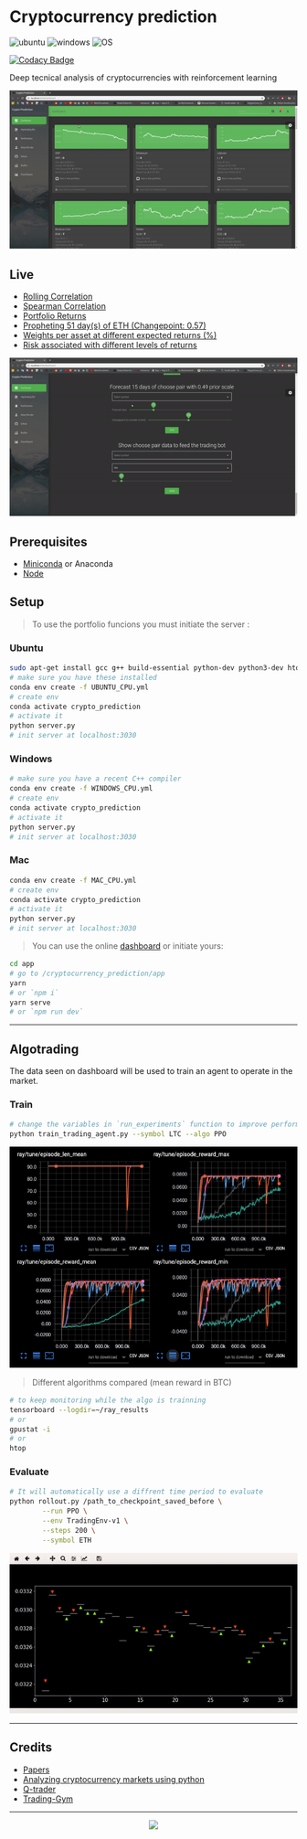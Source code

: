 # Cryptocurrency prediction

![ubuntu](https://img.shields.io/badge/ubuntu-supported-000.svg?colorA=00cc25&longCache=true&style=for-the-badge "ubuntu")
![windows](https://img.shields.io/badge/windows-partially_supported-000.svg?colorA=dd8313&longCache=true&style=for-the-badge "windows")
![OS](https://img.shields.io/badge/OS-unkown-000.svg?colorA=6a7176&longCache=true&style=for-the-badge "OS")

[![Codacy Badge](https://api.codacy.com/project/badge/Grade/ebdf89dcba744a3c8aafdda210d3aeb6)](https://app.codacy.com/app/Draichi/cryptocurrency_prediction?utm_source=github.com&utm_medium=referral&utm_content=Draichi/cryptocurrency_prediction&utm_campaign=Badge_Grade_Dashboard)

Deep tecnical analysis of cryptocurrencies with reinforcement learning

<div style="text-align:center">
  <img src="imgs/dashboard.gif"/>
</div>

## Live

-   [Rolling Correlation](https://draichi.github.io/cryptocurrency_prediction/rolling_corr_DASH_2019-04-16.html)
-   [Spearman Correlation](https://draichi.github.io/cryptocurrency_prediction/correlation_spearman_2019-04-16.html)
-   [Portfolio Returns](https://draichi.github.io/cryptocurrency_prediction/returns_2019-04-16.html)
-   [Propheting 51 day(s) of ETH (Changepoint: 0.57)](https://draichi.github.io/cryptocurrency_prediction/prophet_2019-04-16_ETH.html)
-   [Weights per asset at different expected returns (%)](https://draichi.github.io/cryptocurrency_prediction/weights_2019-04-16.html)
-   [Risk associated with different levels of returns](https://draichi.github.io/cryptocurrency_prediction/efficient_frontier_2019-04-16.html)

<div style="text-align:center">
  <img src="imgs/prophet.gif"/>
</div>

## Prerequisites

-   [Miniconda](https://conda.io/docs/user-guide/install/index.html) or Anaconda
-   [Node](https://nodejs.org/en/)

## Setup

>To use the portfolio funcions you must initiate the server :

### Ubuntu

```sh
sudo apt-get install gcc g++ build-essential python-dev python3-dev htop
# make sure you have these installed
conda env create -f UBUNTU_CPU.yml
# create env
conda activate crypto_prediction
# activate it
python server.py
# init server at localhost:3030
```

### Windows

```sh
# make sure you have a recent C++ compiler
conda env create -f WINDOWS_CPU.yml
# create env
conda activate crypto_prediction
# activate it
python server.py
# init server at localhost:3030
```

### Mac

```sh
conda env create -f MAC_CPU.yml
# create env
conda activate crypto_prediction
# activate it
python server.py
# init server at localhost:3030
```

>You can use the online [dashboard](https://draichi.github.io/cryptocurrency_prediction/index.html) or initiate yours:


```sh
cd app
# go to /cryptocurrency_prediction/app
yarn
# or `npm i`
yarn serve
# or `npm run dev`
```

* * *

## Algotrading

The data seen on dashboard will be used to train an agent to operate in the market.

### Train

```sh
# change the variables in `run_experiments` function to improve performance
python train_trading_agent.py --symbol LTC --algo PPO
```

![algorithms](imgs/algorithms.png)

> Different algorithms compared (mean reward in BTC)

```sh
# to keep monitoring while the algo is trainning
tensorboard --logdir=~/ray_results
# or
gpustat -i
# or
htop
```

### Evaluate

```sh
# It will automatically use a diffrent time period to evaluate
python rollout.py /path_to_checkpoint_saved_before \
        --run PPO \
        --env TradingEnv-v1 \
        --steps 200 \
        --symbol ETH
```

<div style="text-align:center">
  <img src="imgs/rollout.gif"/>
</div>

* * *

## Credits

-   [Papers](https://github.com/Draichi/Portfolio-Management-list/blob/master/README.md)
-   [Analyzing cryptocurrency markets using python](https://blog.patricktriest.com/analyzing-cryptocurrencies-python/)
-   [Q-trader](https://github.com/edwardhdlu/q-trader)
-   [Trading-Gym](https://github.com/thedimlebowski/Trading-Gym)

* * *

<div style="text-align:center">
  <img src="https://img.shields.io/badge/fork_it,_fix_it-open_pull_request-101947.svg?colorA=104047&longCache=true&style=for-the-badge"/>
</div>